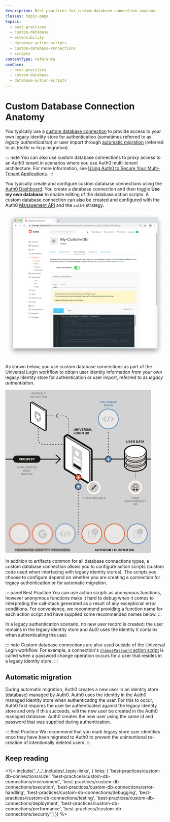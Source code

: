 ```yaml
---
description: Best practices for custom database connection anatomy.
classes: topic-page
topics:
  - best-practices
  - custom-database
  - extensibility
  - database-action-scripts
  - custom-database-connections
  - scripts
contentType: reference
useCase:
  - best-practices
  - custom-database
  - database-action-scripts
---
```

# Custom Database Connection Anatomy

You typically use a [custom database connection](/connections/database/custom-db) to provide access to your own legacy identity store for authentication (sometimes referred to as *legacy authentication*) or user import through [automatic migration](//users/guides/configure-automatic-migration) (referred to as *trickle* or *lazy* migration).

::: note
You can also use custom database connections to proxy access to an Auth0 tenant in scenarios where you use Auth0 multi-tenant architecture. For more information, see [Using Auth0 to Secure Your Multi-Tenant Applications](/design/using-auth0-with-multi-tenant-apps). 
:::

You typically create and configure custom database connections using the [Auth0 Dashboard](/connections/database/custom-db/create-db-connection#step-1-create-and-configure-a-custom-database-connection). You create a database connection and then toggle **Use my own database** to enable editing of the database action scripts. A custom database connection can also be created and configured with the Auth0 [Management API](/api/management/v2#!/Connections/post_connections) and the `auth0` strategy. 

![Enable Use Own Database Option](/media/articles/dashboard/connections/database/connections-db-settings-custom-1.png)

As shown below, you use custom database connections as part of the Universal Login workflow to obtain user identity information from your own legacy identity store for authentication or user import, referred to as *legacy authentiation*.

![Custom Database Connections Flow](/media/articles/connections/database/custom-database-connections.png)

In addition to artifacts common for all database connections types, a custom database connection allows you to configure action scripts (custom code used when interfacing with legacy identity stores). The scripts you choose to configure depend on whether you are creating a connection for legacy authentication or for automatic migration. 

::: panel Best Practice
You can use action scripts as anonymous functions, however anonymous functions make it hard to debug when it comes to interpreting the call-stack generated as a result of any exceptional error conditions. For convenience, we recommend providing a function name for each action script and have supplied some recommended names below.
:::

In a legacy authentication scenario, no new user record is created; the user remains in the legacy identity store and Aut0 uses the identity it contains when authenticating the user.

::: note
Custom database connections are also used outside of the Universal Login workflow. For example, a connection's [`changePassword` action script](#change-password) is called when a password change operation occurs for a user that resides in a legacy identity store.
:::

## Automatic migration

During automatic migration, Auth0 creates a new user in an identity store (database) managed by Auth0. Auth0 uses the identity in the Auth0 managed identity store when authenticating the user. For this to occur, Auth0 first requires the user be authenticated against the legacy identity store and only if this succeeds, will the new user be created in the Auth0 managed database. Auth0 creates the new user using the same id and password that was supplied during authentication. 

::: Best Practice
We recommend that you mark legacy store user identities once they have been migrated to Auth0 to prevent the unintentional re-creation of intentionally deleted users.
:::

## Keep reading

<%= include('../../_includes/_topic-links', { links: [
  'best-practices/custom-db-connections/size',
  'best-practices/custom-db-connections/environment',
  'best-practices/custom-db-connections/execution',
  'best-practices/custom-db-connections/error-handling',
  'best-practices/custom-db-connections/debugging',
  'best-practices/custom-db-connections/testing',
  'best-practices/custom-db-connections/deployment',
  'best-practices/custom-db-connections/performance',
  'best-practices//custom-db-connections/security'
] }) %>